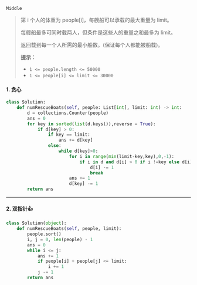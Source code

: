 `Middle`

> 第 i 个人的体重为 people[i]，每艘船可以承载的最大重量为 limit。
>
> 每艘船最多可同时载两人，但条件是这些人的重量之和最多为 limit。
>
> 返回载到每一个人所需的最小船数。(保证每个人都能被船载)。
>
> **提示：**
>
> - `1 <= people.length <= 50000`
> - `1 <= people[i] <= limit <= 30000`

#### 1.  贪心

```python
class Solution:
    def numRescueBoats(self, people: List[int], limit: int) -> int:
        d = collections.Counter(people)
        ans = 0
        for key in sorted(list(d.keys()),reverse = True):
            if d[key] > 0:
                if key == limit:
                    ans += d[key]
                else:
                    while d[key]>0:
                        for i in range(min(limit-key,key),0,-1):
                            if i in d and d[i] > 0 if i !=key else d[i]>1:
                                d[i] -= 1
                                break
                        ans += 1
                        d[key] -= 1
        return ans
```



---

#### 2. 双指针:+1:

```python
class Solution(object):
    def numRescueBoats(self, people, limit):
        people.sort()
        i, j = 0, len(people) - 1
        ans = 0
        while i <= j:
            ans += 1
            if people[i] + people[j] <= limit:
                i += 1
            j -= 1
        return ans
```

